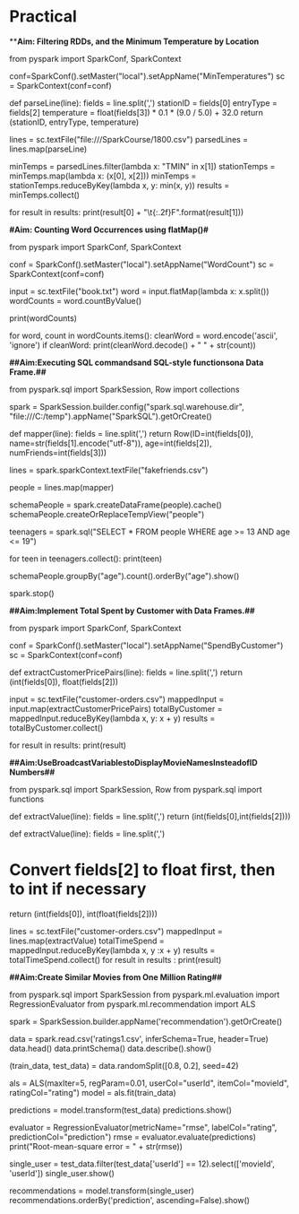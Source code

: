 # Practical

****Aim: Filtering RDDs, and the Minimum Temperature by Location**

from pyspark import SparkConf, SparkContext

conf=SparkConf().setMaster("local").setAppName("MinTemperatures")
sc = SparkContext(conf=conf)

def parseLine(line):
    fields = line.split(',')
    stationID = fields[0]
    entryType = fields[2]
    temperature = float(fields[3]) * 0.1 * (9.0 / 5.0) + 32.0
    return (stationID, entryType, temperature)

lines = sc.textFile("file:///SparkCourse/1800.csv")
parsedLines = lines.map(parseLine)

minTemps = parsedLines.filter(lambda x: "TMIN" in x[1])
stationTemps = minTemps.map(lambda x: (x[0], x[2]))
minTemps = stationTemps.reduceByKey(lambda x, y: min(x, y))
results = minTemps.collect()

for result in results:
  print(result[0] + "\t{:.2f}F".format(result[1]))

  
**#Aim: Counting Word Occurrences using flatMap()#**

from pyspark import SparkConf, SparkContext

conf = SparkConf().setMaster("local").setAppName("WordCount")
sc = SparkContext(conf=conf)

input = sc.textFile("book.txt")
word = input.flatMap(lambda x: x.split())
wordCounts = word.countByValue()

print(wordCounts)

for word, count in wordCounts.items():
    cleanWord = word.encode('ascii', 'ignore')
    if cleanWord:
        print(cleanWord.decode() + " " + str(count))


**##Aim:Executing SQL commandsand SQL-style functionsona Data Frame.##**

from pyspark.sql import SparkSession, Row
import collections

spark = SparkSession.builder.config("spark.sql.warehouse.dir", "file:///C:/temp").appName("SparkSQL").getOrCreate()

def mapper(line):
    fields = line.split(',')
    return Row(ID=int(fields[0]), name=str(fields[1].encode("utf-8")), age=int(fields[2]), numFriends=int(fields[3]))

lines = spark.sparkContext.textFile("fakefriends.csv")

people = lines.map(mapper)	

schemaPeople = spark.createDataFrame(people).cache()
schemaPeople.createOrReplaceTempView("people")

teenagers = spark.sql("SELECT * FROM people WHERE age >= 13 AND age <= 19")

for teen in teenagers.collect():
    print(teen)

schemaPeople.groupBy("age").count().orderBy("age").show()

spark.stop()


**##Aim:Implement Total Spent by Customer with Data Frames.##**

from pyspark import SparkConf, SparkContext

conf = SparkConf().setMaster("local").setAppName("SpendByCustomer")
sc = SparkContext(conf=conf)

def extractCustomerPricePairs(line):
    fields = line.split(',')
    return (int(fields[0]), float(fields[2]))

input = sc.textFile("customer-orders.csv")
mappedInput = input.map(extractCustomerPricePairs)
totalByCustomer = mappedInput.reduceByKey(lambda x, y: x + y)
results = totalByCustomer.collect()

for result in results:
    print(result)


**##Aim:UseBroadcastVariablestoDisplayMovieNamesInsteadofID Numbers##**

from pyspark.sql import SparkSession, Row
from pyspark.sql import functions

def extractValue(line):
  fields = line.split(',')
  return (int(fields[0],int(fields[2])))

def extractValue(line):
  fields = line.split(',')
  # Convert fields[2] to float first, then to int if necessary
  return (int(fields[0]), int(float(fields[2])))

lines = sc.textFile("customer-orders.csv")
mappedInput = lines.map(extractValue)
totalTimeSpend = mappedInput.reduceByKey(lambda x, y :x + y)
results = totalTimeSpend.collect()
for result in results :
  print(result)



**##Aim:Create Similar Movies from One Million Rating##**

from pyspark.sql import SparkSession
from pyspark.ml.evaluation import RegressionEvaluator
from pyspark.ml.recommendation import ALS

spark = SparkSession.builder.appName('recommendation').getOrCreate()

data = spark.read.csv('ratings1.csv', inferSchema=True, header=True)
data.head()
data.printSchema()
data.describe().show()

(train_data, test_data) = data.randomSplit([0.8, 0.2], seed=42)

als = ALS(maxIter=5, regParam=0.01, userCol="userId", itemCol="movieId", ratingCol="rating")
model = als.fit(train_data)

predictions = model.transform(test_data)
predictions.show()

evaluator = RegressionEvaluator(metricName="rmse", labelCol="rating", predictionCol="prediction")
rmse = evaluator.evaluate(predictions)
print("Root-mean-square error = " + str(rmse))

single_user = test_data.filter(test_data['userId'] == 12).select(['movieId', 'userId'])
single_user.show()

recommendations = model.transform(single_user)
recommendations.orderBy('prediction', ascending=False).show()
